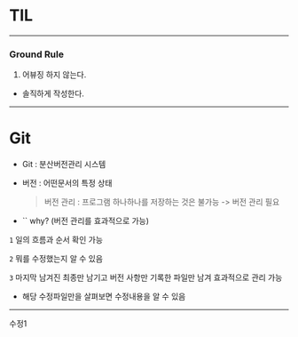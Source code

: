 # TIL

---
### Ground Rule

1. 어뷰징 하지 않는다.
  - 솔직하게 작성한다.


  ---

# Git
- Git : 분산버전관리 시스템

- 버전 : 어떤문서의 특정 상태
    
    > 버전 관리 : 프로그램 하나하나를 저장하는 것은 불가능 -> 버전 관리 필요
    > 
- `` why? (버전 관리를 효과적으로 가능)

`1` 일의 흐름과 순서 확인 가능

`2` 뭐를 수정했는지 알 수 있음

`3` 마지막 남겨진 최종만 남기고 버전 사항만 기록한 파일만 남겨 효과적으로 관리 가능

- 해당 수정파일만을 살펴보면 수정내용을 알 수 있음

---
수정1
